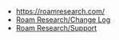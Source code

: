 - https://roamresearch.com/
- [Roam Research/Change Log](<Roam Research/Change Log.md>)
- [Roam Research/Support](<Roam Research/Support.md>)
